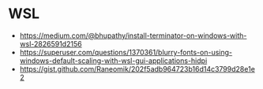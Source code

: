 # WSL

- https://medium.com/@bhupathy/install-terminator-on-windows-with-wsl-2826591d2156
- https://superuser.com/questions/1370361/blurry-fonts-on-using-windows-default-scaling-with-wsl-gui-applications-hidpi
- https://gist.github.com/Raneomik/202f5adb964723b16d14c3799d28e1e2

